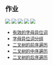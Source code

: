 ## 作业
[![](https://img.shields.io/badge/leetcode-242-orange?logo=leetcode&style=flat)](https://leetcode-cn.com/problems/valid-anagram/)
[![](https://img.shields.io/badge/leetcode-49-orange?logo=leetcode&style=flat)](https://leetcode-cn.com/problems/group-anagrams/) [![](https://img.shields.io/badge/leetcode-144-orange?logo=leetcode&style=flat)](https://leetcode-cn.com/problems/binary-tree-preorder-traversal)
[![](https://img.shields.io/badge/leetcode-94-orange?logo=leetcode&style=flat)](https://leetcode-cn.com/problems/binary-tree-inorder-traversal/)
[![](https://img.shields.io/badge/leetcode-145-orange?logo=leetcode&style=flat)](https://leetcode-cn.com/problems/binary-tree-postorder-traversal/)

- [有效的字母异位词](./242.valid_anagram.go)
- [字母异位词分组](./49.x.go)
- [二叉树的前序遍历](./144.binary_tree_preorder_traversal.go)
- [二叉树的中序遍历](./94.binary_tree_inorder_traversal.go)
- [二叉树的后序遍历](./145.binary_tree_postorder_traversal.go)
